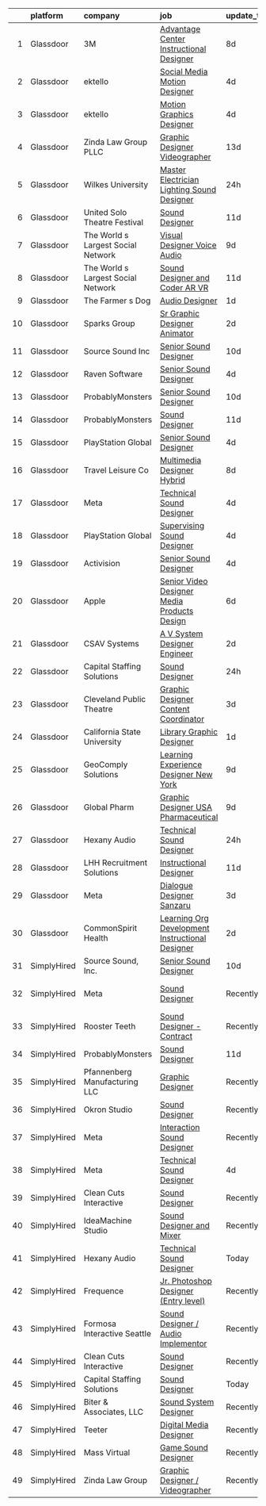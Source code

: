 

|    | platform    | company                            | job                                                                                                                                                                                                                                                                                                                                                                                                                                                                                                                                                                                                                                                                                                                                                                                                                                                                                                                                                                                                                                                                                                                                                                                                                                                                                                                                                                                                                                            | update_time   | location                 |
|---:|:------------|:-----------------------------------|:-----------------------------------------------------------------------------------------------------------------------------------------------------------------------------------------------------------------------------------------------------------------------------------------------------------------------------------------------------------------------------------------------------------------------------------------------------------------------------------------------------------------------------------------------------------------------------------------------------------------------------------------------------------------------------------------------------------------------------------------------------------------------------------------------------------------------------------------------------------------------------------------------------------------------------------------------------------------------------------------------------------------------------------------------------------------------------------------------------------------------------------------------------------------------------------------------------------------------------------------------------------------------------------------------------------------------------------------------------------------------------------------------------------------------------------------------|:--------------|:-------------------------|
|  1 | Glassdoor   | 3M                                 | [Advantage Center Instructional Designer](https://www.glassdoor.com/partner/jobListing.htm?pos=126&ao=1136043&s=58&guid=00000183021e178b9ca31105ae3d8dfb&src=GD_JOB_AD&t=SR&vt=w&cs=1_664336f7&cb=1662187870431&jobListingId=1008094027281&jrtk=3-0-1gc11s5td2jq3001-1gc11s5tti6i2800-46899d33f595fb35-)                                                                                                                                                                                                                                                                                                                                                                                                                                                                                                                                                                                                                                                                                                                                                                                                                                                                                                                                                                                                                                                                                                                                       | 8d            | Remote                   |
|  2 | Glassdoor   | ektello                            | [Social Media Motion Designer](https://www.glassdoor.com/partner/jobListing.htm?pos=104&ao=1110586&s=58&guid=00000183021e178b9ca31105ae3d8dfb&src=GD_JOB_AD&t=SR&vt=w&ea=1&cs=1_6d77c0be&cb=1662187870430&jobListingId=1008102501246&cpc=292036AD7E8A5303&jrtk=3-0-1gc11s5td2jq3001-1gc11s5tti6i2800-10a9b89140bbc207--6NYlbfkN0CLjQmfy67UqlWxJvyH5uxFrQGBFL1cdeZdgq-fUlKTlikjnfIyJ3g14UIocJ4LupEWxv2rp2fWiRXcU2ao4n6DijIHPxMW408Ys3yxHWFhgDYQlzysRMtbg_woy1kUkmkgOKt4GtPsBW6g2V5TSMRIBgAqBo340HcHisHjYNBSEYrNHseS63M0CngktgS3LdZhzkABoEeSnXmDsvHAyu7R8YV_vKeyzEaKqh2I1Y55uL-COPkWt0vjuFmp9oice2Di05PtNjilowGx1g_EHdzN1SDX4qDSf242oODVIvFjxBeFWKQ32rzvYGa_uDsoJPVMQwbhXQrV3Ar8_SyJ3qvsPZkUoIVyu4zzh3XQJtn9Tattxl8sqire2HgCH2h3zrZXJXn6UhkpLl4W1IA5_TJKURyMzQ2DNvBHBu5Ka9Pi-LPJMnupz4wQSkg9jefOdMzBkVQOyxKksUdqN9DZW_tHyV7Q7VxDulGJqdSy7CJe44669NICZ90QV5k8AIjBermbZJGzWPN8juoeHxSDbs6OSb4FhuNFjNgeAgXW5h-x5r5ql1pQOZU4qd1kcv9jwZ1ZibVtQtKwH2IWEadzj_4HuYtzKiY_5VIPnAEvLcNFTCchjWMUTZXZLv3M4aax8MyR4a6ZKH-y0pH3P31toZgL)                                                                                                                                                                                                                                                                                                                                                                                                                        | 4d            | Lakeland, FL             |
|  3 | Glassdoor   | ektello                            | [Motion Graphics Designer](https://www.glassdoor.com/partner/jobListing.htm?pos=106&ao=1110586&s=58&guid=00000183021e178b9ca31105ae3d8dfb&src=GD_JOB_AD&t=SR&vt=w&ea=1&cs=1_09324dcc&cb=1662187870430&jobListingId=1008102501243&cpc=632C08DE5A4EA969&jrtk=3-0-1gc11s5td2jq3001-1gc11s5tti6i2800-5c43d3ce97dd6e87--6NYlbfkN0CLjQmfy67UqlWxJvyH5uxFrQGBFL1cdeZdgq-fUlKTlikjnfIyJ3g14UIocJ4LupEWxv2rp2fWiaRdO7I0eiBPCyQiT0wUq9dB0PHkwRjj_d4_r_Q3QGikFP12SuUrte_y6jC_t9pnOdP9YzrKJs_auK-ZJWebMdPg-Rpj3qSN2Kni2Z4lw_pPN0Ptg_gjhdDhmUJyhDVVGXXswodlygHGR_juXtG8p-onBi2l4_JvOTqFGtJh-VtAzmdu76UFFWL84uKK4Eahw2LQZhIDV4uVfiPvjlZE_5HW6UHakcta7Rld1aq5tm-HyzlD6OASr7vKkmFbrQgH2L9GzDR-UZeePAtIPCtdSc7KrCpBsIhWhkiX_POAC_HSZg9hC52e4hhthm7psHsbM6uDSP0ydD3FJcbnX1L_Dm4jMt-h994SME3v_mW-0TBeZS_t1ACHlVfmy2kd6kDxho__7JWpkiqyVY7OhHqUv3tDtfFxcL9NyGy4i60ITFjy49aIyy333X9e4im-tqnttvXLsaH1fwbQPh_aEHE-QJdMN5jNQGg4rUPkuuLitE19Tc72jv8SC-s1lCSJXaFLQkY5FehZzQUyWEjWlVZPwqbZnI-v3djdgDTZ5eIqDQFNnQbi8qSCtbPmHglszbdtyAQtIME3NCJ-)                                                                                                                                                                                                                                                                                                                                                                                                                            | 4d            | Lakeland, FL             |
|  4 | Glassdoor   | Zinda Law Group  PLLC              | [Graphic Designer Videographer](https://www.glassdoor.com/partner/jobListing.htm?pos=128&ao=1136043&s=58&guid=00000183021e178b9ca31105ae3d8dfb&src=GD_JOB_AD&t=SR&vt=w&ea=1&cs=1_cb38183c&cb=1662187870431&jobListingId=1008082395784&jrtk=3-0-1gc11s5td2jq3001-1gc11s5tti6i2800-89119b81f16e876e-)                                                                                                                                                                                                                                                                                                                                                                                                                                                                                                                                                                                                                                                                                                                                                                                                                                                                                                                                                                                                                                                                                                                                            | 13d           | Austin, TX               |
|  5 | Glassdoor   | Wilkes University                  | [Master Electrician Lighting   Sound Designer](https://www.glassdoor.com/partner/jobListing.htm?pos=124&ao=1136043&s=58&guid=00000183021e178b9ca31105ae3d8dfb&src=GD_JOB_AD&t=SR&vt=w&ea=1&cs=1_c383ad36&cb=1662187870431&jobListingId=1008114879459&jrtk=3-0-1gc11s5td2jq3001-1gc11s5tti6i2800-891038bc6dab5eea-)                                                                                                                                                                                                                                                                                                                                                                                                                                                                                                                                                                                                                                                                                                                                                                                                                                                                                                                                                                                                                                                                                                                             | 24h           | Wilkes-Barre, PA         |
|  6 | Glassdoor   | United Solo Theatre Festival       | [Sound Designer](https://www.glassdoor.com/partner/jobListing.htm?pos=125&ao=1136043&s=58&guid=00000183021e178b9ca31105ae3d8dfb&src=GD_JOB_AD&t=SR&vt=w&ea=1&cs=1_1a5e4596&cb=1662187870431&jobListingId=1008085746527&jrtk=3-0-1gc11s5td2jq3001-1gc11s5tti6i2800-e227149f92601d1c-)                                                                                                                                                                                                                                                                                                                                                                                                                                                                                                                                                                                                                                                                                                                                                                                                                                                                                                                                                                                                                                                                                                                                                           | 11d           | New York, NY             |
|  7 | Glassdoor   | The World s Largest Social Network | [Visual Designer  Voice Audio ](https://www.glassdoor.com/partner/jobListing.htm?pos=109&ao=1110586&s=58&guid=00000183021e178b9ca31105ae3d8dfb&src=GD_JOB_AD&t=SR&vt=w&ea=1&cs=1_d547a05f&cb=1662187870430&jobListingId=1008092567952&cpc=451933188B21919D&jrtk=3-0-1gc11s5td2jq3001-1gc11s5tti6i2800-dc37c3d3ca90a28d--6NYlbfkN0DSgjPPcnEdvoK3uuxfISLALE6pB1FR7YSHOr_tSg5_QGIhoz_2VqUepdcKLBLI_zRVxFbGPTdzGyRwE2_lDToekKqmJncQOKjIyYKnPGW7-0BfON9lfWMHu4_e-WwaRLd8vHt76yBbe-L6acho4Ov21kJAY2TuFP_QDkzQ_Tuk_N6KV8mW0nmAfaLJ6EzSm6BI7r8wUwfqQcaGVj3-pccNUsg7cgw4CtQOEywHqZ7ehHhUkdXdsZZnWTryiU-IVNhiMIjsfe4p-zbBEYEYmSkhugDAoXtbsakDTTOjgcV84sKa9UWq9TEd8yRrEvI9MEpBApp5qol4AYlVAQICaNx_pvo8amI6YN6LkYpbvhil_Y5C7_s6k2MHMzgRJv3stLmv6QKHwRWXjS5unDQh1OsYRSSWuc7CZonTH8yEqVJOYfTRmb0liysLt1KnPop3aoKCu9EjZM_HPCPBJAfLCnRPvl5qjlm6VaUbfz_ie0qS5NS_Jg4L6_Bw299e_J3gSkbl-l6LfpySjah7jbvFat-kBbft7Gc33pQrJPEtj7YClcS9ErWg6Z7Y1izj4GBws3-V7afzx2qxAtCVG5I3yidZ)                                                                                                                                                                                                                                                                                                                                                                                                                                                                                       | 9d            | San Diego, CA            |
|  8 | Glassdoor   | The World s Largest Social Network | [Sound Designer and Coder  AR VR ](https://www.glassdoor.com/partner/jobListing.htm?pos=108&ao=1110586&s=58&guid=00000183021e178b9ca31105ae3d8dfb&src=GD_JOB_AD&t=SR&vt=w&ea=1&cs=1_18989aaf&cb=1662187870430&jobListingId=1008087486929&cpc=47CFDC01B3F81FAC&jrtk=3-0-1gc11s5td2jq3001-1gc11s5tti6i2800-c97a4bb7d479c896--6NYlbfkN0DSgjPPcnEdvoK3uuxfISLALE6pB1FR7YSHOr_tSg5_QGIhoz_2VqUepdcKLBLI_zTPWhRV4lIOypuquPUM2-oQ7XpiS3RMXqow8DY-4uGDG6AvYgdREQUreZteUdsX_1IYhm0VLssq4TZTpeezLDu3y4M5Y-Dp8nGsFeH1nRJt1vyX8dcbbTq41Ef_Fp-RUip1vg6caSnngPIizlC5F73UhMltYHsSP2jPw8wsfcGj_pqA6OZVjHcprHKGcWf11GMvZ_llK2rxqodhId6AM9FvBUJzaAWNWFzTp726ZuIyJZY8XtPCgJ8PRUyjYgdZNQnUwYu5dZ0SSXF9ZdO2WLhRuLbNIuvMNDnCH1pCcfm2LaDmrW76FQh9R0QCtDgBVTCBkhet-Am4IpD8eFrSmKtYPFGoIpCEw88Zn1yFZBldYM-5vN8PiTZ0_QJLNSUxX17AyojgBt-NBb4I2SOqMGmIgIjUBzPOLU7q-_QeHYzDW5GRbY4YuIAozLYPOu9tA_gW0gk9VOhZd4xhxEBoN3CptAsuPNf5eZ4pOw2HI8a8a1EPuSbneK-a5I8rDpWRRMXhlGejRve6dN0VvIx05NRW)                                                                                                                                                                                                                                                                                                                                                                                                                                                                                    | 11d           | Philadelphia, PA         |
|  9 | Glassdoor   | The Farmer s Dog                   | [Audio Designer](https://www.glassdoor.com/partner/jobListing.htm?pos=115&ao=1136043&s=58&guid=00000183021e178b9ca31105ae3d8dfb&src=GD_JOB_AD&t=SR&vt=w&ea=1&cs=1_febb64be&cb=1662187870430&jobListingId=1008110174298&jrtk=3-0-1gc11s5td2jq3001-1gc11s5tti6i2800-af654a28acfc7295-)                                                                                                                                                                                                                                                                                                                                                                                                                                                                                                                                                                                                                                                                                                                                                                                                                                                                                                                                                                                                                                                                                                                                                           | 1d            | Remote                   |
| 10 | Glassdoor   | Sparks Group                       | [Sr Graphic Designer Animator](https://www.glassdoor.com/partner/jobListing.htm?pos=111&ao=1110586&s=58&guid=00000183021e178b9ca31105ae3d8dfb&src=GD_JOB_AD&t=SR&vt=w&cs=1_6198cc5a&cb=1662187870430&jobListingId=1008108010840&cpc=9908D8D4413DBB8A&jrtk=3-0-1gc11s5td2jq3001-1gc11s5tti6i2800-118283bac91646c9--6NYlbfkN0CVbIAoVGlVV0muHIzlWY31dYj5hrVkKa7qBWZ-hZn3g-zWnitpxah_RyLopvrEJPJvqSisNGhn3sghWKTW5lGKTWiaoJdlwDOsJ8r9PAwG0p4_FjJyGGAiyq9DRKRU87SUD467g6hUVVuQ8-AU0KyRtmiUlnfSEzYFT2bGnWRA2BsL238OdnBgkQOq4G9lc0XLyN5wcMdOr0WkYU1IJkitCroDTeVT_gq-I3JHyAW3MyM7t8XVQUowAIWE-q9lA7J3KK2UiK5LsN0wHmjy4pNOrSNOFltQzko72d0jD5_xv5G-ZL3Hdy2yswYHnJ10kJLDxuRVODCGUf_hPvtX0KxrcFKycJkanFRH-gJcaiUZEc7SVvAEKbKX-rs4ZWCr1f-HjDJCTHmeGcCwnnfSTGw146oGt3yIvHwyXaVYvt8TrZdIWAZnGHgGbCHPaJqwJZZN9sQkyOK-oPEV3nh3WB9o8cUzRIKsFL0rPdvrg0pOq6wWfzSTFfP_MKXh1HrSh0A%3D)                                                                                                                                                                                                                                                                                                                                                                                                                                                                                                                                                                               | 2d            | McLean, VA               |
| 11 | Glassdoor   | Source Sound  Inc                  | [Senior Sound Designer](https://www.glassdoor.com/partner/jobListing.htm?pos=117&ao=1136043&s=58&guid=00000183021e178b9ca31105ae3d8dfb&src=GD_JOB_AD&t=SR&vt=w&ea=1&cs=1_95bf2e5d&cb=1662187870430&jobListingId=1008089350796&jrtk=3-0-1gc11s5td2jq3001-1gc11s5tti6i2800-b47b731b9588a909-)                                                                                                                                                                                                                                                                                                                                                                                                                                                                                                                                                                                                                                                                                                                                                                                                                                                                                                                                                                                                                                                                                                                                                    | 10d           | Remote                   |
| 12 | Glassdoor   | Raven Software                     | [Senior Sound Designer](https://www.glassdoor.com/partner/jobListing.htm?pos=119&ao=1136043&s=58&guid=00000183021e178b9ca31105ae3d8dfb&src=GD_JOB_AD&t=SR&vt=w&cs=1_ee781662&cb=1662187870431&jobListingId=1008100457472&jrtk=3-0-1gc11s5td2jq3001-1gc11s5tti6i2800-0c9b850959a03d08-)                                                                                                                                                                                                                                                                                                                                                                                                                                                                                                                                                                                                                                                                                                                                                                                                                                                                                                                                                                                                                                                                                                                                                         | 4d            | Middleton, WI            |
| 13 | Glassdoor   | ProbablyMonsters                   | [Senior Sound Designer](https://www.glassdoor.com/partner/jobListing.htm?pos=122&ao=1136043&s=58&guid=00000183021e178b9ca31105ae3d8dfb&src=GD_JOB_AD&t=SR&vt=w&cs=1_676508e2&cb=1662187870431&jobListingId=1008089372884&jrtk=3-0-1gc11s5td2jq3001-1gc11s5tti6i2800-96f95f7783ae8a59-)                                                                                                                                                                                                                                                                                                                                                                                                                                                                                                                                                                                                                                                                                                                                                                                                                                                                                                                                                                                                                                                                                                                                                         | 10d           | Bellevue, WA             |
| 14 | Glassdoor   | ProbablyMonsters                   | [Sound Designer](https://www.glassdoor.com/partner/jobListing.htm?pos=112&ao=1136043&s=58&guid=00000183021e178b9ca31105ae3d8dfb&src=GD_JOB_AD&t=SR&vt=w&cs=1_7c3ec678&cb=1662187870430&jobListingId=1008086835423&jrtk=3-0-1gc11s5td2jq3001-1gc11s5tti6i2800-d1598d003ed4c85b-)                                                                                                                                                                                                                                                                                                                                                                                                                                                                                                                                                                                                                                                                                                                                                                                                                                                                                                                                                                                                                                                                                                                                                                | 11d           | Bellevue, WA             |
| 15 | Glassdoor   | PlayStation Global                 | [Senior Sound Designer](https://www.glassdoor.com/partner/jobListing.htm?pos=118&ao=1136043&s=58&guid=00000183021e178b9ca31105ae3d8dfb&src=GD_JOB_AD&t=SR&vt=w&ea=1&cs=1_934a94c6&cb=1662187870430&jobListingId=1008101570482&jrtk=3-0-1gc11s5td2jq3001-1gc11s5tti6i2800-69e26a62a33c0c74-)                                                                                                                                                                                                                                                                                                                                                                                                                                                                                                                                                                                                                                                                                                                                                                                                                                                                                                                                                                                                                                                                                                                                                    | 4d            | San Diego, CA            |
| 16 | Glassdoor   | Travel   Leisure Co                | [Multimedia Designer  Hybrid ](https://www.glassdoor.com/partner/jobListing.htm?pos=121&ao=1136043&s=58&guid=00000183021e178b9ca31105ae3d8dfb&src=GD_JOB_AD&t=SR&vt=w&cs=1_7daba294&cb=1662187870431&jobListingId=1008094293382&jrtk=3-0-1gc11s5td2jq3001-1gc11s5tti6i2800-b3042da43babcb0c-)                                                                                                                                                                                                                                                                                                                                                                                                                                                                                                                                                                                                                                                                                                                                                                                                                                                                                                                                                                                                                                                                                                                                                  | 8d            | Orlando, FL              |
| 17 | Glassdoor   | Meta                               | [Technical Sound Designer](https://www.glassdoor.com/partner/jobListing.htm?pos=103&ao=1110586&s=58&guid=00000183021e178b9ca31105ae3d8dfb&src=GD_JOB_AD&t=SR&vt=w&cs=1_25072d85&cb=1662187870429&jobListingId=1008102577905&cpc=1160948BCBA38B5B&jrtk=3-0-1gc11s5td2jq3001-1gc11s5tti6i2800-43ee8e8957f197b7--6NYlbfkN0DYl4UJW4r1Vl7FEn6T9F-rD9lpC-0oMJVSiWjK_MGUd8e8cHXcpv6KPyjLHZEfqkWRCwULr6X75ieJARrAKqgWzisG7J3CWnOtR8MXVg9h6RHVQw8LxsUXbtRHyQGBkIiZRs1E6q1KlzilZzbDkEbl4cSfOYHD8WJrsx4Oe5zq0efzKGC4tT9j4LIwYr4PYn5NjV4YGU46WtNIgWcFAjZxTE3OUGgM6PPHE8pCZg3gK7pEz284C7OTbaoOKwWycbzvi_Ikw1eD-ySQ09AXTWzSlbGf_nhbwvEA5FEXF1psIpivHsvzLWdYhRBw-YIM_s5W3ZzVHki9WGOPtTisT93Tqli4mDRe_HQrPdhXeqADl3gVtelQ3vlDZ6rlEImipY65IyBIiwyus5GpiC6MVgcMxVkstzpkvuH-myc8LiCaOh9jMSen69oLgAWJ_ywCqwAL1stU_QSTjLbH7l63-tt31QxnGolF_m_zNEDPuEZcOqqNl6lTjp0Pq599kjZXb4QGx-P5qwEfjqLFg1MzlZL_USC0-8jGgLMQ4MVtaiYhKmQY5l5smOzRCz023mkd7RqsrqLLpxjEsXh9h7PXxtHohPlnNYJRY-0KmNDeTexGTqu2i4eIjAVfJ2H-OuZULsis_hKUt_2zOtAagMiqnPJh6vP4tXMOe7gV3Rw0Hmx28ieOzJP4OsJZrJmxB55nEpe7pS8_DDnA-OYKXFElACEr72ymWusZF-mtdvW9rSSym2UUeys1s2A_sfx1RHNbfSx4U8M-HPQOe9JfjPoWMRzZ6P06oSbDmwxPmEZU3GJDMovkTdsFkhQWTEWwnzcsezo5Y--yrNEaRhvsCnW10ovqfDnySmQYN0robyKk6qBnXH67KIi3l9bUW7J4TCc6GsAl-rPtaXaxmyHLsdpDtni9n3DovTX-tPfEFynfkkJEqRxl7wCg04-1pIbbo2lOSwVhVsf9tA4cNhj8nA-0FZXVo6H4Rl3uHgMsBCSW_WmZ8kGMT8s0-ZZrpD80WTMfo88AvBPGhw_yFEP4hwidcmICRJ_q8k8iwfBj9kLdSEJ1VLXoGAoXn9p7) | 4d            | Remote                   |
| 18 | Glassdoor   | PlayStation Global                 | [Supervising Sound Designer](https://www.glassdoor.com/partner/jobListing.htm?pos=114&ao=1136043&s=58&guid=00000183021e178b9ca31105ae3d8dfb&src=GD_JOB_AD&t=SR&vt=w&ea=1&cs=1_0b10107f&cb=1662187870430&jobListingId=1008101570481&jrtk=3-0-1gc11s5td2jq3001-1gc11s5tti6i2800-6596b9c461a1d970-)                                                                                                                                                                                                                                                                                                                                                                                                                                                                                                                                                                                                                                                                                                                                                                                                                                                                                                                                                                                                                                                                                                                                               | 4d            | San Diego, CA            |
| 19 | Glassdoor   | Activision                         | [Senior Sound Designer](https://www.glassdoor.com/partner/jobListing.htm?pos=113&ao=1136043&s=58&guid=00000183021e178b9ca31105ae3d8dfb&src=GD_JOB_AD&t=SR&vt=w&cs=1_48166591&cb=1662187870430&jobListingId=1008101904556&jrtk=3-0-1gc11s5td2jq3001-1gc11s5tti6i2800-cf43c1a0fca2401a-)                                                                                                                                                                                                                                                                                                                                                                                                                                                                                                                                                                                                                                                                                                                                                                                                                                                                                                                                                                                                                                                                                                                                                         | 4d            | Foster City, CA          |
| 20 | Glassdoor   | Apple                              | [Senior Video Designer  Media Products Design](https://www.glassdoor.com/partner/jobListing.htm?pos=123&ao=1136043&s=58&guid=00000183021e178b9ca31105ae3d8dfb&src=GD_JOB_AD&t=SR&vt=w&cs=1_e79a8a6e&cb=1662187870431&jobListingId=1008098723015&jrtk=3-0-1gc11s5td2jq3001-1gc11s5tti6i2800-13b63b2cde520573-)                                                                                                                                                                                                                                                                                                                                                                                                                                                                                                                                                                                                                                                                                                                                                                                                                                                                                                                                                                                                                                                                                                                                  | 6d            | Culver City, CA          |
| 21 | Glassdoor   | CSAV Systems                       | [A V System Designer   Engineer](https://www.glassdoor.com/partner/jobListing.htm?pos=101&ao=1110586&s=58&guid=00000183021e178b9ca31105ae3d8dfb&src=GD_JOB_AD&t=SR&vt=w&ea=1&cs=1_d77d6808&cb=1662187870429&jobListingId=1008107004784&cpc=3DB2029097D57E23&jrtk=3-0-1gc11s5td2jq3001-1gc11s5tti6i2800-43f9423fdf69b7e7--6NYlbfkN0Bi-g4OEguhQEx4pjzkmulzkFDPdVMQm6g82nLRMcVRUEL01Dp3X9kPKPF8L0UPZ6TPiF3Okp0KEqF7d5QRB9Yktdi6boa6byGl-L9MLapvU3iPX86IB4iaPTaGCOzpL0U65VpyBjyabU0IXP5dql6y0atp8MqSoaVUFNHZv46Wxfa6Qr8edqQB-U-5T48BdH3fJzfjqf7wlrrfuRAW3gnJDw08N54y1sArH8R9VqsIcDwdqRcxwC4k0guJFSnakAgz1GzhY9hiDPe_H6YKVIn_iCN936uLpfjOJ19WJcm6NkIvoMV5cUUI05CHawwrV3JgzRnjY6CxTb3fXfKmwBfVNH9-iOO_pFl7oeqZ3uGhS8zSZjniDlCAyeADNxvi2E53m2FK4e4GKuTu5IGD1oXe3sb0dBBdxq6GWTeZbj3tXV9AL3_Z9tanI5QrEtlBCMbXdLRPar8rtVyQJKdzvw2sYjG745blaNbgC1191Z9agX-BTibLaxgYvs04KGHVxMSmNgsiqu5iuA%3D%3D)                                                                                                                                                                                                                                                                                                                                                                                                                                                                                                                                                          | 2d            | Colts Neck, NJ           |
| 22 | Glassdoor   | Capital Staffing Solutions         | [Sound Designer](https://www.glassdoor.com/partner/jobListing.htm?pos=105&ao=1110586&s=58&guid=00000183021e178b9ca31105ae3d8dfb&src=GD_JOB_AD&t=SR&vt=w&ea=1&cs=1_08d814fe&cb=1662187870430&jobListingId=1008114374344&cpc=AC285F3A3ECA6BB0&jrtk=3-0-1gc11s5td2jq3001-1gc11s5tti6i2800-b8a7e5b70904a19e--6NYlbfkN0AHXq2vAVwR3IH7wgnTMdWCa3HguypIXx0DFudX-u0zu6XSU0N9gDGCMsnO9yvyAfN-w9ZDj2y4IJztBTj_DpNATP455ryBbc6HIlj1JRzLXgY_QhBREGrhOKT-dsILNU1H7GEHj6rekdNLERF2QVJCpUPs7TQqmQH248uMkm2P6H9TglB_2IHiZ_z69NiDLFo4ocF4lbqdk0JDvcSTWW5OvQuYSp8DWDlW7V5LAxOrI29IVdlwX_FkElRXutEl1oDmd1nQuFwCN5mMHLCj95-2FbfvR5xVxBzP1XZI9UELDQaPdXBdaodf_Gji1KpVFOVI6cuX1H744lqI6d-8tiGJNv4zYX7TGKpqS1fBpIR0ooeGrLlyUvBUF6Ptr5fS0uYOm86feYzcjepngwSLXNM_MCuCyHE7rLLXd7x4J8BTaJxFPyfUM2wqMBUjvNXnuePAgINTCGP5EARq8Ta3zJIkLaBm7P2j8Lv-YH7r3u5kOPUxW8CVD5PLMtnj5DoLggH4sy2RFdViKg%3D%3D)                                                                                                                                                                                                                                                                                                                                                                                                                                                                                                                                                                          | 24h           | San Diego, CA            |
| 23 | Glassdoor   | Cleveland Public Theatre           | [Graphic Designer   Content Coordinator](https://www.glassdoor.com/partner/jobListing.htm?pos=107&ao=1110586&s=58&guid=00000183021e178b9ca31105ae3d8dfb&src=GD_JOB_AD&t=SR&vt=w&ea=1&cs=1_ce41b89d&cb=1662187870430&jobListingId=1008104058550&cpc=C19BE7EA145E205E&jrtk=3-0-1gc11s5td2jq3001-1gc11s5tti6i2800-4978f5ca65dfee5d--6NYlbfkN0DZZww-p_mr8GWlqIRBY21Wjl_Fk3kglyx5_HcxykVqwaIFqCAegIZJ6pOXw6lf2v9fBE5sgvc-_t5xuhNGEEQzY1Hif99v1hgDVjDnYUhrHb5j25t2JJOA0FPwoG1tWNWjRtn6AUmuwLmwAbkK3JTxOAOzaEhcv7sCjD3rXKSIJ0e2moRl8no4DHRItvC3YLf_ALrM7GcOb6zrFj0776B5_rtqvONBS-kl_py17-plbosr2Yee2x8S5yN2F8eSAE01Q_bDu5tmiYwyTteMxWNntgJfY4eLELcS0B2yZAmZR_iie-rkDl5g76LYEPvFcac5DuLRPaoLIx3f6YSQk19kVl_CpqwTxuHUgnJLyolWO4mc4Jy63r-6x-MGdC4FLjaee1CDF0N5KGgwWjHPgzkVhwC03C1Ht0E1jiLPwF5va1k1lXxczJViuo6U7bBc2MUs5FHztPZAHyW2wJEeCN2wrVGj4TLS6EmJmoRgQaXf7AiJxiq8kq_1u-KsW-8Y3JE%3D)                                                                                                                                                                                                                                                                                                                                                                                                                                                                                                                                                                | 3d            | Cleveland, OH            |
| 24 | Glassdoor   | California State University        | [Library Graphic Designer](https://www.glassdoor.com/partner/jobListing.htm?pos=129&ao=1136043&s=58&guid=00000183021e178b9ca31105ae3d8dfb&src=GD_JOB_AD&t=SR&vt=w&cs=1_1507b6e8&cb=1662187870432&jobListingId=1008111563408&jrtk=3-0-1gc11s5td2jq3001-1gc11s5tti6i2800-f7df5b8df131e111-)                                                                                                                                                                                                                                                                                                                                                                                                                                                                                                                                                                                                                                                                                                                                                                                                                                                                                                                                                                                                                                                                                                                                                      | 1d            | Fresno, CA               |
| 25 | Glassdoor   | GeoComply Solutions                | [Learning Experience Designer   New York](https://www.glassdoor.com/partner/jobListing.htm?pos=130&ao=1136043&s=58&guid=00000183021e178b9ca31105ae3d8dfb&src=GD_JOB_AD&t=SR&vt=w&cs=1_3d713fce&cb=1662187870432&jobListingId=1008092216271&jrtk=3-0-1gc11s5td2jq3001-1gc11s5tti6i2800-32fe0dce4ef2378e-)                                                                                                                                                                                                                                                                                                                                                                                                                                                                                                                                                                                                                                                                                                                                                                                                                                                                                                                                                                                                                                                                                                                                       | 9d            | New York, NY             |
| 26 | Glassdoor   | Global Pharm                       | [Graphic Designer USA Pharmaceutical](https://www.glassdoor.com/partner/jobListing.htm?pos=120&ao=1136043&s=58&guid=00000183021e178b9ca31105ae3d8dfb&src=GD_JOB_AD&t=SR&vt=w&ea=1&cs=1_85cf6bd0&cb=1662187870431&jobListingId=1008091699733&jrtk=3-0-1gc11s5td2jq3001-1gc11s5tti6i2800-6e2532d2e866d8c3-)                                                                                                                                                                                                                                                                                                                                                                                                                                                                                                                                                                                                                                                                                                                                                                                                                                                                                                                                                                                                                                                                                                                                      | 9d            | Remote                   |
| 27 | Glassdoor   | Hexany Audio                       | [Technical Sound Designer](https://www.glassdoor.com/partner/jobListing.htm?pos=102&ao=1110586&s=58&guid=00000183021e178b9ca31105ae3d8dfb&src=GD_JOB_AD&t=SR&vt=w&ea=1&cs=1_2c429621&cb=1662187870429&jobListingId=1008114321181&cpc=65CC663E25211861&jrtk=3-0-1gc11s5td2jq3001-1gc11s5tti6i2800-0ac8534fda25569b--6NYlbfkN0CFC62QAxPlQDUanI3CInFwDfLuR7bBing2k-9qaB2Sgc7mfRdyTz-EnIjEcjqKoAh4_ZZLLwyGjkgqwi6svkxAivLIJAIQwILeIjbqoOs_xRSKFIya7sfTf_opYwReedpv9fbyaMfagL_ldIDi899DzamSPVTzKUQ6FBR6yrjTDkrfgnIyK-QPQNkykjuk2w_0TRpYe0qXsQJxv9k95mVFEVSSpXSB1YXpXCw8vZLUAhb_TxB7CW7iXFaFnAtD-nQdoTCVyaGGdCjwi6gpEKG2x7fhB2V9IfFbAsXwFqAc73wlgLtenPquFwrnLEgcA-sGYzB9Yb4nSlqKa9U2_xlRlJ_Ba-uilLgiPXZNglVtG_YXMI_Qxt9R4SHzFZeeE_X-n9SpMowYSW5vheK-x8PHkrMwxBi4SL-lWHJDfFvn0ci-OSnBXPkepfoRNrSmaDq48sLPp0wu729AwJuzSWnzhLdw4goZ-nx60Q5zU2gnxSMb5fiZuzrz7-LUENbsCgo%3D)                                                                                                                                                                                                                                                                                                                                                                                                                                                                                                                                                                              | 24h           | Bell Gardens, CA         |
| 28 | Glassdoor   | LHH Recruitment Solutions          | [Instructional Designer](https://www.glassdoor.com/partner/jobListing.htm?pos=110&ao=1110586&s=58&guid=00000183021e178b9ca31105ae3d8dfb&src=GD_JOB_AD&t=SR&vt=w&ea=1&cs=1_b7609bb8&cb=1662187870430&jobListingId=1008085984709&cpc=8795CF9063CD573D&jrtk=3-0-1gc11s5td2jq3001-1gc11s5tti6i2800-dfc576ef03a7c0e4--6NYlbfkN0A_GD1K3dzeu7WcKnsm6RLSD1_QV-mkIht0EvhowBp1RB3nB2zK51B7Vjdo850qtD2IHRfamNdrKZtjZ3XqQOGO4sFy2Z9q1UzwuGbbQT7QJfmaRFJvOajwI0nI7rgt9TmEl0wVHioz5tDcGDx80UL_W1Csb-9KatDcWgRqZJ-Pa4PM9gkh5tQApdpvzSNLwcXWQMlAHdpIcwJ1lLNXm04RF3uXIIRwE2vW4RL-WZMFLlZRe5wueQcAO_poLXV4P1ff-G2ZMtoo8REyni1CQB7yweuA-Sje6isxXTOLOfMKUPKX3kme2laja21V1-b9y_NFknHN57rop5B85ywjEBPq_U7Exr7WeqzBgJ7bdDj9DMx9iED0zE7ywFrG5HOdqfWXPb12W5VOvujmZpgiYPOGrV0Uo4Pnk496TRkNhcXjLynzzN0petUusnOHuLr6M2tqlkbrLFGolcpuEfTt0sKDUoJ2DUPSqA-zgQlVd86ZlUioRJcAvZT7Gzzn-8WtPN0GbcOZJNtG8t0_HyiPcDR792i1kntgyIvJUIxVZbJJxmdBi-7amlnGorFfrxGkBPt3wiZNhTfOQ9RiMshA4eeKC5hfiDzgXxUVs0xUeRTYByCqPzR-FPz1P9jNTJFkHLRYdwRlP0mP8HxTJSno0KzZR9jjzzoO6-oAG1g-byOlqc9Lq76bEtTBc3Ubp0oBm3tq_bDUiOPDIGOJwCeefTuFC0PMZzpxMQ8JIWrRbQdBS8XALy_Xy7CShUHOkNhK4GFapukiya-iIDWf8CMFlaMY-xNTCkwzxPM%3D)                                                                                                                                                                                                                                                                                | 11d           | New York, NY             |
| 29 | Glassdoor   | Meta                               | [Dialogue Designer   Sanzaru](https://www.glassdoor.com/partner/jobListing.htm?pos=116&ao=1136043&s=58&guid=00000183021e178b9ca31105ae3d8dfb&src=GD_JOB_AD&t=SR&vt=w&cs=1_313f950e&cb=1662187870430&jobListingId=1008104539773&jrtk=3-0-1gc11s5td2jq3001-1gc11s5tti6i2800-d839aa22d2dcaec8-)                                                                                                                                                                                                                                                                                                                                                                                                                                                                                                                                                                                                                                                                                                                                                                                                                                                                                                                                                                                                                                                                                                                                                   | 3d            | Remote                   |
| 30 | Glassdoor   | CommonSpirit Health                | [Learning Org Development Instructional Designer](https://www.glassdoor.com/partner/jobListing.htm?pos=127&ao=1136043&s=58&guid=00000183021e178b9ca31105ae3d8dfb&src=GD_JOB_AD&t=SR&vt=w&cs=1_280951b6&cb=1662187870431&jobListingId=1008107497662&jrtk=3-0-1gc11s5td2jq3001-1gc11s5tti6i2800-9d693c543b0c97f6-)                                                                                                                                                                                                                                                                                                                                                                                                                                                                                                                                                                                                                                                                                                                                                                                                                                                                                                                                                                                                                                                                                                                               | 2d            | Phoenix, AZ              |
| 31 | SimplyHired | Source Sound, Inc.                 | [Senior Sound Designer](https://www.simplyhired.com/job/mw3datBFZnSnzm3SFniNFlYC60OHbjYX1kgvM61bk-lO-0QBaaabnQ?q=sound+designer)                                                                                                                                                                                                                                                                                                                                                                                                                                                                                                                                                                                                                                                                                                                                                                                                                                                                                                                                                                                                                                                                                                                                                                                                                                                                                                               | 10d           | Remote                   |
| 32 | SimplyHired | Meta                               | [Sound Designer](https://www.simplyhired.com/job/WOkO3p-i2u1T1y6dUtAOR5iM4l-fI4SKkKQlrDedkNoGcMUgbGBM6g?q=sound+designer)                                                                                                                                                                                                                                                                                                                                                                                                                                                                                                                                                                                                                                                                                                                                                                                                                                                                                                                                                                                                                                                                                                                                                                                                                                                                                                                      | Recently      | Fremont, CA +3 locations |
| 33 | SimplyHired | Rooster Teeth                      | [Sound Designer - Contract](https://www.simplyhired.com/job/9KdiR85ZI2gR9N4RdhD9EExQNXWroZraddVjovjDND8QUzOK69wDOQ?q=sound+designer)                                                                                                                                                                                                                                                                                                                                                                                                                                                                                                                                                                                                                                                                                                                                                                                                                                                                                                                                                                                                                                                                                                                                                                                                                                                                                                           | Recently      | Austin, TX               |
| 34 | SimplyHired | ProbablyMonsters                   | [Sound Designer](https://www.simplyhired.com/job/xVZJO_x3JeDs2LzkkChu67VPgLeiK5h9tRK2JmP1MyniH3CkM-Yu_A?q=sound+designer)                                                                                                                                                                                                                                                                                                                                                                                                                                                                                                                                                                                                                                                                                                                                                                                                                                                                                                                                                                                                                                                                                                                                                                                                                                                                                                                      | 11d           | Bellevue, WA             |
| 35 | SimplyHired | Pfannenberg Manufacturing LLC      | [Graphic Designer](https://www.simplyhired.com/job/eAQh0BnP_VfSJEX4vFH_cC2uJOdwE6XReAdesAQneAb4Q-ioZBCl_g?q=sound+designer)                                                                                                                                                                                                                                                                                                                                                                                                                                                                                                                                                                                                                                                                                                                                                                                                                                                                                                                                                                                                                                                                                                                                                                                                                                                                                                                    | Recently      | Lancaster, NY            |
| 36 | SimplyHired | Okron Studio                       | [Sound Designer](https://www.simplyhired.com/job/sH9iQ3mOxPZ_wzvQdODCegZwaaM9A5wNYJm87FJwvZBvB3d1YNX9TA?q=sound+designer)                                                                                                                                                                                                                                                                                                                                                                                                                                                                                                                                                                                                                                                                                                                                                                                                                                                                                                                                                                                                                                                                                                                                                                                                                                                                                                                      | Recently      | Remote                   |
| 37 | SimplyHired | Meta                               | [Interaction Sound Designer](https://www.simplyhired.com/job/-jenaefXanukpe0HSwiTye_1UqYaEOG0YTBRRQXeKxViWTwXyvRYpg?q=sound+designer)                                                                                                                                                                                                                                                                                                                                                                                                                                                                                                                                                                                                                                                                                                                                                                                                                                                                                                                                                                                                                                                                                                                                                                                                                                                                                                          | Recently      | Remote +5 locations      |
| 38 | SimplyHired | Meta                               | [Technical Sound Designer](https://www.simplyhired.com/job/oco7H6Ee0Yxz6K9VIiOUQp7tKcmX8AQ3dqDzLrGeud9lf03NDEY6mg?q=sound+designer)                                                                                                                                                                                                                                                                                                                                                                                                                                                                                                                                                                                                                                                                                                                                                                                                                                                                                                                                                                                                                                                                                                                                                                                                                                                                                                            | 4d            | Remote                   |
| 39 | SimplyHired | Clean Cuts Interactive             | [Sound Designer](https://www.simplyhired.com/job/URpHRLKxsUQ4hdInq3xa6FnJYJDM-ccCCSLPb7pl2cnZUbjIHBvDJg?q=sound+designer)                                                                                                                                                                                                                                                                                                                                                                                                                                                                                                                                                                                                                                                                                                                                                                                                                                                                                                                                                                                                                                                                                                                                                                                                                                                                                                                      | Recently      | Remote                   |
| 40 | SimplyHired | IdeaMachine Studio                 | [Sound Designer and Mixer](https://www.simplyhired.com/job/3_cnKWbKCzfz8K406esix9aXeGkS2iLw6vp3jwYHfDLUWBO0TV9GDQ?q=sound+designer)                                                                                                                                                                                                                                                                                                                                                                                                                                                                                                                                                                                                                                                                                                                                                                                                                                                                                                                                                                                                                                                                                                                                                                                                                                                                                                            | Recently      | San Francisco, CA        |
| 41 | SimplyHired | Hexany Audio                       | [Technical Sound Designer](https://www.simplyhired.com/job/iD9HzTTZ2IYC2pBE2fqT2eCkfmWXGaM5qD7yfsUft_olx4lh9pYVaw?q=sound+designer)                                                                                                                                                                                                                                                                                                                                                                                                                                                                                                                                                                                                                                                                                                                                                                                                                                                                                                                                                                                                                                                                                                                                                                                                                                                                                                            | Today         | Bell Gardens, CA         |
| 42 | SimplyHired | Frequence                          | [Jr. Photoshop Designer (Entry level)](https://www.simplyhired.com/job/xTWYgcxs-MGipgF-C8xs3s4d3yLHkI8xoAtvKZaBwhzBiO3S7igRyA?q=sound+designer)                                                                                                                                                                                                                                                                                                                                                                                                                                                                                                                                                                                                                                                                                                                                                                                                                                                                                                                                                                                                                                                                                                                                                                                                                                                                                                | Recently      | Remote                   |
| 43 | SimplyHired | Formosa Interactive Seattle        | [Sound Designer / Audio Implementor](https://www.simplyhired.com/job/vlF4rzpIgemNyADbSUoWC36FtYYh2ouWspqfTFtuxzveh07-6RCwmg?q=sound+designer)                                                                                                                                                                                                                                                                                                                                                                                                                                                                                                                                                                                                                                                                                                                                                                                                                                                                                                                                                                                                                                                                                                                                                                                                                                                                                                  | Recently      | Seattle, WA              |
| 44 | SimplyHired | Clean Cuts Interactive             | [Sound Designer](https://www.simplyhired.com/job/URpHRLKxsUQ4hdInq3xa6FnJYJDM-ccCCSLPb7pl2cnZUbjIHBvDJg?q=sound+designer)                                                                                                                                                                                                                                                                                                                                                                                                                                                                                                                                                                                                                                                                                                                                                                                                                                                                                                                                                                                                                                                                                                                                                                                                                                                                                                                      | Recently      | Remote                   |
| 45 | SimplyHired | Capital Staffing Solutions         | [Sound Designer](https://www.simplyhired.com/job/zGyXJ3LXp65EhdChH7LpdYNpDPvfenqzOAcWDOeH3RzZgm-AwFk4XQ?q=sound+designer)                                                                                                                                                                                                                                                                                                                                                                                                                                                                                                                                                                                                                                                                                                                                                                                                                                                                                                                                                                                                                                                                                                                                                                                                                                                                                                                      | Today         | San Diego, CA            |
| 46 | SimplyHired | Biter & Associates, LLC            | [Sound System Designer](https://www.simplyhired.com/job/pO5Sa53ShB-3jOChVp2NEPkLlNWMjCTpAprXs-rnPrOGsxdx0nYLpA?q=sound+designer)                                                                                                                                                                                                                                                                                                                                                                                                                                                                                                                                                                                                                                                                                                                                                                                                                                                                                                                                                                                                                                                                                                                                                                                                                                                                                                               | Recently      | Addison, TX              |
| 47 | SimplyHired | Teeter                             | [Digital Media Designer](https://www.simplyhired.com/job/jFCzDrwAH8eMKhTfDHaqJ5UOnbVAP0OeTC69zWsuiw0vQMQTbaxvvg?q=sound+designer)                                                                                                                                                                                                                                                                                                                                                                                                                                                                                                                                                                                                                                                                                                                                                                                                                                                                                                                                                                                                                                                                                                                                                                                                                                                                                                              | Recently      | Bonney Lake, WA          |
| 48 | SimplyHired | Mass Virtual                       | [Game Sound Designer](https://www.simplyhired.com/job/PRpLyjnY0wo_Ld9Mp6b4xKDY4Aph_GlsxFBeLEoYj8hMCOKaxo4s6A?q=sound+designer)                                                                                                                                                                                                                                                                                                                                                                                                                                                                                                                                                                                                                                                                                                                                                                                                                                                                                                                                                                                                                                                                                                                                                                                                                                                                                                                 | Recently      | Orlando, FL              |
| 49 | SimplyHired | Zinda Law Group                    | [Graphic Designer / Videographer](https://www.simplyhired.com/job/xV8AdWMXRqgE3KnX28PHyABkh3EXP70l7YHQb1-xbqkRkwdRrabqiA?q=sound+designer)                                                                                                                                                                                                                                                                                                                                                                                                                                                                                                                                                                                                                                                                                                                                                                                                                                                                                                                                                                                                                                                                                                                                                                                                                                                                                                     | Recently      | Austin, TX               |